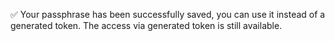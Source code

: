✅ Your passphrase has been successfully saved, you can use it instead of a generated token. 
The access via generated token is still available.